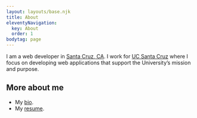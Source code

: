 ```yaml
---
layout: layouts/base.njk
title: About
eleventyNavigation:
  key: About
  order: 1
bodytag: page
---
```

I am a web developer in [Santa Cruz, CA](https://www.cityofsantacruz.com/). I work for [UC Santa Cruz](https://campusdirectory.ucsc.edu/cd_detail?uid=jchafin) where I focus on developing web applications that support the University’s mission and purpose.

## More about me

- My [bio](/about/bio).
- My [resume](/about/curriculum-vitae).
